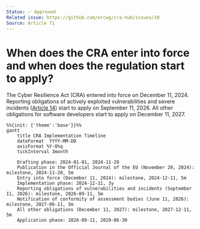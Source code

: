 ```yaml
---
Status: ✅ Approved
Related issue: https://github.com/orcwg/cra-hub/issues/10
Source: Article 71
---
```


# When does the CRA enter into force and when does the regulation start to apply?

The Cyber Resilience Act (CRA) entered into force on December 11, 2024. Reporting obligations of actively exploited vulnerabilities and severe incidents ([Article 14][]) start to apply on September 11, 2026.
All other obligations for software developers start to apply on December 11, 2027.

```mermaid
%%{init: {'theme':'base'}}%%
gantt
    title CRA Implementation Timeline
    dateFormat  YYYY-MM-DD
    axisFormat %Y-Q%q
    tickInterval 3month

    Drafting phase: 2024-01-01, 2024-11-20
    Publication in the Official Journal of the EU (November 20, 2024): milestone, 2024-11-20, 5m
    Entry into force (December 11, 2024): milestone, 2024-12-11, 5m
    Implementation phase: 2024-12-11, 3y
    Reporting obligations of vulnerabilities and incidents (September 11, 2026): milestone, 2026-09-11, 5m
    Notification of conformity of assessment bodies (June 11, 2026): milestone, 2027-06-11, 5m
    All other obligations (December 11, 2027): milestone, 2027-12-11, 5m
    Application phase: 2026-09-11, 2029-06-30
```

[Article 14]: https://eur-lex.europa.eu/legal-content/EN/TXT/HTML/?uri=OJ:L_202402847#art_14
